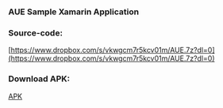 ### AUE Sample Xamarin Application 

### Source-code:
[https://www.dropbox.com/s/vkwgcm7r5kcv01m/AUE.7z?dl=0](https://www.dropbox.com/s/vkwgcm7r5kcv01m/AUE.7z?dl=0)

### Download APK:
[APK](https://www.dropbox.com/s/256vp54a5ij85hf/AUE_Sample.apk.7z?dl=0)
